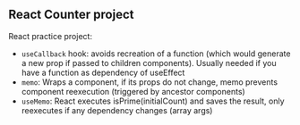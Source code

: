 ## React Counter project

React practice project:
- `useCallback` hook: avoids recreation of a function (which would generate a new prop if passed to children components). Usually needed if you have a function as dependency of useEffect
- `memo`: Wraps a component, if its props do not change, memo prevents component reexecution (triggered by ancestor components)
- `useMemo`: React executes isPrime(initialCount) and saves the result, only reexecutes if any dependency changes (array args)